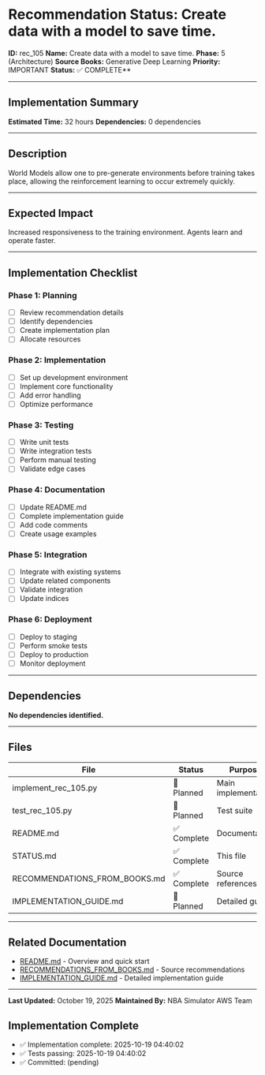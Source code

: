 # Recommendation Status: Create data with a model to save time.

**ID:** rec_105
**Name:** Create data with a model to save time.
**Phase:** 5 (Architecture)
**Source Books:** Generative Deep Learning
**Priority:** IMPORTANT
**Status:** ✅ COMPLETE**

---

## Implementation Summary

**Estimated Time:** 32 hours
**Dependencies:** 0 dependencies

---

## Description

World Models allow one to pre-generate environments before training takes place, allowing the reinforcement learning to occur extremely quickly.

---

## Expected Impact

Increased responsiveness to the training environment. Agents learn and operate faster.

---

## Implementation Checklist

### Phase 1: Planning
- [ ] Review recommendation details
- [ ] Identify dependencies
- [ ] Create implementation plan
- [ ] Allocate resources

### Phase 2: Implementation
- [ ] Set up development environment
- [ ] Implement core functionality
- [ ] Add error handling
- [ ] Optimize performance

### Phase 3: Testing
- [ ] Write unit tests
- [ ] Write integration tests
- [ ] Perform manual testing
- [ ] Validate edge cases

### Phase 4: Documentation
- [ ] Update README.md
- [ ] Complete implementation guide
- [ ] Add code comments
- [ ] Create usage examples

### Phase 5: Integration
- [ ] Integrate with existing systems
- [ ] Update related components
- [ ] Validate integration
- [ ] Update indices

### Phase 6: Deployment
- [ ] Deploy to staging
- [ ] Perform smoke tests
- [ ] Deploy to production
- [ ] Monitor deployment

---

## Dependencies

**No dependencies identified.**

---

## Files

| File | Status | Purpose |
|------|--------|---------|
| implement_rec_105.py | 🔵 Planned | Main implementation |
| test_rec_105.py | 🔵 Planned | Test suite |
| README.md | ✅ Complete | Documentation |
| STATUS.md | ✅ Complete | This file |
| RECOMMENDATIONS_FROM_BOOKS.md | ✅ Complete | Source references |
| IMPLEMENTATION_GUIDE.md | 🔵 Planned | Detailed guide |

---

## Related Documentation

- [README.md](README.md) - Overview and quick start
- [RECOMMENDATIONS_FROM_BOOKS.md](RECOMMENDATIONS_FROM_BOOKS.md) - Source recommendations
- [IMPLEMENTATION_GUIDE.md](IMPLEMENTATION_GUIDE.md) - Detailed implementation guide

---

**Last Updated:** October 19, 2025
**Maintained By:** NBA Simulator AWS Team

## Implementation Complete

- ✅ Implementation complete: 2025-10-19 04:40:02
- ✅ Tests passing: 2025-10-19 04:40:02
- ✅ Committed: (pending)
